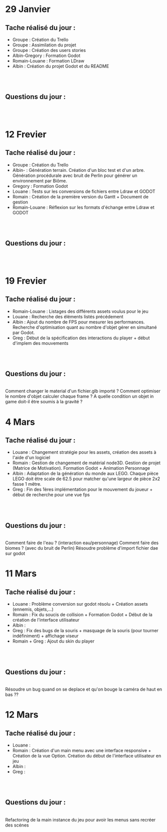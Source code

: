 # 29 Janvier

## Tache réalisé du jour : 
- Groupe : Création du Trello
- Groupe : Assimilation du projet
- Groupe : Création des users stories
- Albin-Gregory : Formation Godot
- Romain-Louane : Formation LDraw
- Albin : Création du projet Godot et du README
<br>
<br>

## Questions du jour : 
<br>
<br>

# 12 Frevier

## Tache réalisé du jour : 
- Groupe : Création du Trello
- Albin- : Génération terrain. Création d'un bloc test et d'un arbre. Génération procédurale avec bruit de Perlin pour générer un environnement par Biôme.
- Gregory : Formation Godot
- Louane : Tests sur les conversions de fichiers entre Ldraw et GODOT
- Romain : Création de la première version du Gantt + Document de gestion
- Romain-Louane : Réflexion sur les formats d'échange entre Ldraw et GODOT
<br>
<br>

## Questions du jour : 
<br>
<br>

# 19 Frevier

## Tache réalisé du jour : 
- Romain-Louane : Listages des différents assets voulus pour le jeu
- Louane : Recherche des éléments listés précédement
- Albin : Ajout du nombre de FPS pour mesurer les performances. Recherche d'optimisation quant au nombre d'objet gérer en simultané par Godot. 
- Greg : Début de la spécification des interactions du player + début d'implem des mouvements
<br>
<br>

## Questions du jour : 
<br>
Comment changer le material d'un fichier.glb importé ?
Comment optimiser le nombre d'objet calculer chaque frame ?
A quelle condition un objet in game doit-il être soumis à la gravité ?
<br>

# 4 Mars

## Tache réalisé du jour :
- Louane : Changement stratégie pour les assets, création des assets à l'aide d'un logiciel
- Romain : Gestion de changement de matérial node3D. Gestion de projet (Matrice de Motivation). Formation Godot + Animation Personnage
- Albin : Adaptation de la génération du monde aux LEGO. Chaque pièce LEGO doit être scale de 62.5 pour matcher qu'une largeur de pièce 2x2 fasse 1 mêtre.
- Greg : Fin des 1ères implémentation pour le mouvement du joueur + début de recherche pour une vue fps
<br>
<br>

## Questions du jour : 
<br>
Comment faire de l'eau ? (interaction eau/personnage)
Comment faire des biomes ? (avec du bruit de Perlin)
Résoudre problème d'import fichier dae sur godot
<br>



# 11 Mars

## Tache réalisé du jour :
- Louane : Problème conversion sur godot résolu + Création assets (ennemis, objets,...)
- Romain : Fix du soucis de collision + Formation Godot + Début de la création de l'interface utilisateur
- Albin : 
- Greg : Fix des bugs de la souris + masquage de la souris (pour tourner indéfiniment) + affichage viseur
- Romain + Greg : Ajout du skin du player
<br>
<br>


## Questions du jour : 
<br>
Résoudre un bug quand on se deplace et qu'on bouge la caméra de haut en bas ??
<br>

# 12 Mars

## Tache réalisé du jour :
- Louane : 
- Romain : Création d'un main menu avec une interface responsive + Création de la vue Option. Création du début de l'interface utilisateur en jeu 
- Albin : 
- Greg :
<br>
<br>


## Questions du jour : 
<br>
Refactoring de la main instance du jeu pour avoir les menus sans recréer des scénes
<br>




